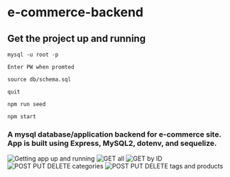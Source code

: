# e-commerce-backend

## Get the project up and running
```
mysql -u root -p

Enter PW when promted

source db/schema.sql

quit

npm run seed

npm start
```
### A mysql database/application backend for e-commerce site. App is built using Express, MySQL2, dotenv, and sequelize.

![Getting app up and running](https://user-images.githubusercontent.com/52935369/160733982-bb9a84c8-6e31-4f12-9a68-f0867ddf94a8.gif)
![GET all](https://github.com/ojc011/e-commerce-backend/blob/main/walk-thru-vids/GET%20all.gif?raw=true)
![GET by ID](https://github.com/ojc011/e-commerce-backend/blob/main/walk-thru-vids/GET%20by%20ID.gif?raw=true)
![POST PUT DELETE categories](https://github.com/ojc011/e-commerce-backend/blob/main/walk-thru-vids/POST%20PUT%20DELETE%20Categories.gif?raw=true)
![POST PUT DELETE tags and products](https://github.com/ojc011/e-commerce-backend/blob/main/walk-thru-vids/POST%20PUT%20DELETE%20Tags%20and%20Products.gif?raw=true)


